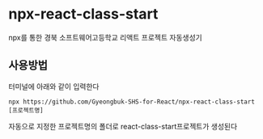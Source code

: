 # npx-react-class-start
npx를 통한 경북 소프트웨어고등학교 리액트 프로젝트 자동생성기

## 사용방법
터미널에 아래와 같이 입력한다

`npx https://github.com/Gyeongbuk-SHS-for-React/npx-react-class-start [프로젝트명]`

자동으로 지정한 프로젝트명의 폴더로 react-class-start프로젝트가 생성된다
